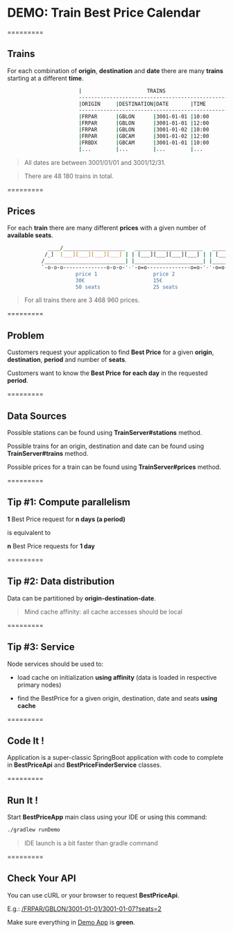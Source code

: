 # DEMO: Train Best Price Calendar

=========
## Trains

For each combination of **origin**, **destination** and **date** there are many **trains** starting at a different **time**.
```sh
                       |                     TRAINS                    |
                       -------------------------------------------------
                       |ORIGIN     |DESTINATION|DATE       |TIME       |
                       -------------------------------------------------
                       |FRPAR      |GBLON      |3001-01-01 |10:00      |
                       |FRPAR      |GBLON      |3001-01-01 |12:00      |
                       |FRPAR      |GBLON      |3001-01-02 |10:00      |
                       |FRPAR      |GBCAM      |3001-01-02 |12:00      |
                       |FRBDX      |GBCAM      |3001-01-01 |10:00      |
                       |...        |...        |...        |...        |
```

>All dates are between 3001/01/01 and 3001/12/31.

>There are 48 180 trains in total.

=========
## Prices

For each **train** there are many different **prices** with a given number of **available seats**.

```sh
             ____/____________________   ______________________   ______________________ 
            /_]  [___][___][___][___] | | [___][___][___][___] | | [___][___][___][___] |
           /__________________________| |______________________| |______________________|
           `-o-o-o--------------o-o-o-'-'-o=o--------------o=o-'-'-o=o--------------o=o-'
                      price 1                  price 2                  price 3          
                      30€                      15€                      5€               
                      50 seats                 25 seats                 5 seats          
```

>For all trains there are 3 468 960 prices.

=========
## Problem

Customers request your application to find **Best Price** for a given **origin**, **destination**, **period** and number of **seats**.

Customers want to know the **Best Price** **for each day** in the requested **period**.

=========
## Data Sources

Possible stations can be found using **TrainServer#stations** method.

Possible trains for an origin, destination and date can be found using **TrainServer#trains** method.

Possible prices for a train can be found using **TrainServer#prices** method.

=========
## Tip #1: Compute parallelism

**1** Best Price request for **n days (a period)**

is equivalent to

**n** Best Price requests for **1 day**

=========
## Tip #2: Data distribution

Data can be partitioned by **origin-destination-date**.

>Mind cache affinity: all cache accesses should be local

=========
## Tip #3: Service 

Node services should be used to:

- load cache on initialization **using affinity** (data is loaded in respective primary nodes)

- find the BestPrice for a given origin, destination, date and seats **using cache**

=========
## Code It !

Application is a super-classic SpringBoot application with code to complete in **BestPriceApi** and **BestPriceFinderService** classes.

=========
## Run It !

Start **BestPriceApp** main class using your IDE or using this command:
```bash
./gradlew runDemo
```

>IDE launch is a bit faster than gradle command

=========
## Check Your API

You can use cURL or your browser to request **BestPriceApi**.

E.g.: [/FRPAR/GBLON/3001-01-01/3001-01-07?seats=2](http://localhost:8081/FRPAR/GBLON/3001-01-01/3001-01-07?seats=2)

Make sure everything in [Demo App](http://localhost:8081/demo.html) is **green**.
